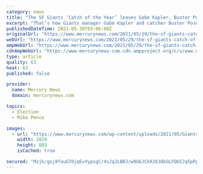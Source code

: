 ```yaml
---
category: news
title: "The SF Giants ‘Catch of the Year’ leaves Gabe Kapler, Buster Posey and even Hunter Pence in awe"
excerpt: "That’s how Giants manager Gabe Kapler and catcher Buster Posey referenced Tauchman’s leaping grab that required him to reach his glove over the wall at Dodger Stadium and brin"
publishedDateTime: 2021-05-30T03:06:00Z
originalUrl: "https://www.mercurynews.com/2021/05/29/the-sf-giants-catch-of-the-year-leaves-gabe-kapler-buster-posey-and-even-hunter-pence-in-awe/"
webUrl: "https://www.mercurynews.com/2021/05/29/the-sf-giants-catch-of-the-year-leaves-gabe-kapler-buster-posey-and-even-hunter-pence-in-awe/"
ampWebUrl: "https://www.mercurynews.com/2021/05/29/the-sf-giants-catch-of-the-year-leaves-gabe-kapler-buster-posey-and-even-hunter-pence-in-awe/amp/"
cdnAmpWebUrl: "https://www-mercurynews-com.cdn.ampproject.org/c/s/www.mercurynews.com/2021/05/29/the-sf-giants-catch-of-the-year-leaves-gabe-kapler-buster-posey-and-even-hunter-pence-in-awe/amp/"
type: article
quality: 63
heat: 63
published: false

provider:
  name: Mercury News
  domain: mercurynews.com

topics:
  - Election
  - Mike Pence

images:
  - url: "https://www.mercurynews.com/wp-content/uploads/2021/05/Giants-Dodgers-Baseball-1-1.jpg?w=1024&h=683"
    width: 1024
    height: 683
    isCached: true

secured: "Mzjk/gxj8fouGT0jqEvVypsgC/4sJqJLBBJ/w9G6JCkRJOJQkGLFQUIJq5pPpnfCPI2XjcDX6UrKqib/+0F+vQ4HFRCUP3VsZgfCYwcjHdmTNXQm6Uf3vbBz/qrBXTtgsE4eSJX2aWJoCmZaHTXGCfyew4kQojJw+KCnVHdRrDE+cUzbmZvLalD8ljx+ZnMgonJSLX8r+CJDF00qYnrS5u0xkF9tfT93lqpWtjAj/pvXgJeELUlFJCTj2+UUUteFX7ptx7khWouPwSF6pOtGLrJ+1NV5U1Jlab3lIG6TRVxlOaUbJOGuP8GwpLvoVQHDrwib8hxXEooY4rHq9kzcC6WhHo8yafeHeGbt3CnA+o0=;OMuVKh2F6PePOQLUa4E/2w=="
---
```


